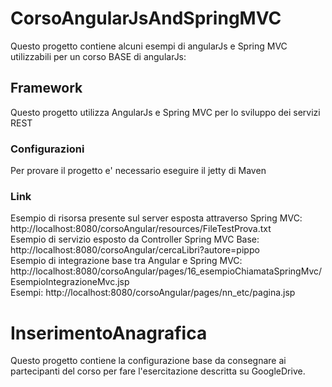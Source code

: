 # CorsoAngularJsAndSpringMVC
Questo progetto contiene alcuni esempi di angularJs e Spring MVC utilizzabili per un corso BASE di angularJs: <br>

## Framework
Questo progetto utilizza AngularJs e Spring MVC per lo sviluppo dei servizi REST

### Configurazioni
Per provare il progetto e' necessario eseguire il jetty di Maven

### Link
Esempio di risorsa presente sul server esposta attraverso Spring MVC: http://localhost:8080/corsoAngular/resources/FileTestProva.txt <br>
Esempio di servizio esposto da Controller Spring MVC Base: http://localhost:8080/corsoAngular/cercaLibri?autore=pippo <br>
Esempio di integrazione base tra Angular e Spring MVC: http://localhost:8080/corsoAngular/pages/16_esempioChiamataSpringMvc/EsempioIntegrazioneMvc.jsp<br>
Esempi: http://localhost:8080/corsoAngular/pages/nn_etc/pagina.jsp <br>

# InserimentoAnagrafica
Questo progetto contiene la configurazione base da consegnare ai partecipanti del corso per fare l'esercitazione descritta su GoogleDrive.